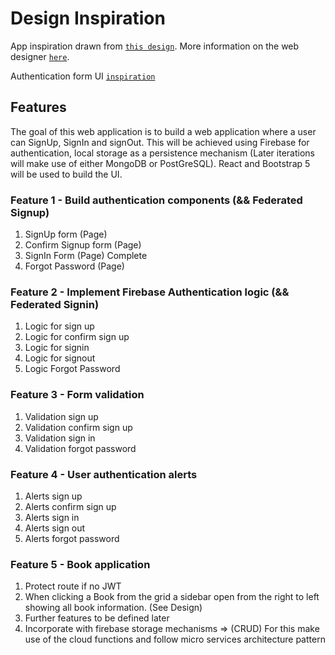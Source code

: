 # Design Inspiration

App inspiration drawn from [`this design`](https://dribbble.com/shots/7234710-Book-Reviews-Website#).
More information on the web designer [`here`](https://dribbble.com/Tubik).

Authentication form UI [`inspiration`](https://dribbble.com/shots/19338138-Log-in-page-Untitled-UI) 

## Features 

The goal of this web application is to build a web application where a user can SignUp, SignIn and signOut. This will be achieved using Firebase for authentication, local storage as a persistence mechanism (Later iterations will make use of either MongoDB or PostGreSQL). React and Bootstrap 5 will be used to build the UI. 

### Feature 1 - Build authentication components (&& Federated Signup)
1. SignUp form (Page) 
2. Confirm Signup form (Page) 
3. SignIn Form (Page) Complete
4. Forgot Password (Page)

### Feature 2 - Implement Firebase Authentication logic (&& Federated Signin)
1. Logic for sign up
2. Logic for confirm sign up
3. Logic for signin 
4. Logic for signout
5. Logic Forgot Password 

### Feature 3 - Form validation 
1. Validation sign up
2. Validation confirm sign up
3. Validation sign in
4. Validation forgot password

### Feature 4 - User authentication alerts 
1. Alerts sign up
2. Alerts confirm sign up
3. Alerts sign in
4. Alerts sign out
5. Alerts forgot password

### Feature 5 - Book application 
1. Protect route if no JWT
2. When clicking a Book from the grid a sidebar open from the right to left showing all book information. (See Design) 
3. Further features to be defined later
4. Incorporate with firebase storage mechanisms => (CRUD)
For this make use of the cloud functions and follow micro services architecture pattern 

